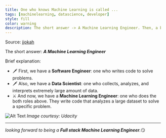 ```yaml
---
title: One who knows Machine Learning is called ...
tags: [machinelearning, datascience, developer]
style: fill
color: warning
description: The short answer -> A Machine Learning Engineer. Then, a brief explanation...
---
```


Source: [jjokah](https://dev.to/jjokah/one-who-knows-machine-learning-is-called-3ko8)

The short answer: _**A Machine Learning Engineer**_

Brief explanation:

* 🗡️ First, we have a **Software Engineer**: one who writes code to solve problems.
* 🗡️ Also, we have a **Data Scientist**: one who collects, analyzes, and interprets extremely large amount of data.
* ⚔️ And now, we have a **Machine Learning Engineer**: one who does the both roles above. They write code that analyzes a large dataset to solve a specific problem.

![Alt Text](https://dev-to-uploads.s3.amazonaws.com/i/j8mf2wc75x8hgo0ngvqj.png)
_Image courtesy: Udacity_

---
_looking forward to being a **Full stack Machine Learning Engineer**._😏